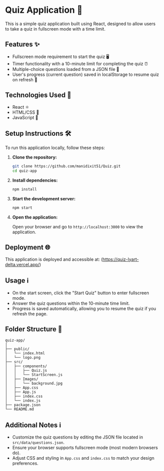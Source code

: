 # Quiz Application 📝

This is a simple quiz application built using React, designed to allow users to take a quiz in fullscreen mode with a time limit.

## Features ✨

- Fullscreen mode requirement to start the quiz 🖥️
- Timer functionality with a 10-minute limit for completing the quiz ⏰
- Multiple-choice questions loaded from a JSON file 📄
- User's progress (current question) saved in localStorage to resume quiz on refresh 🔄

## Technologies Used 🚀

- React ⚛️
- HTML/CSS 🎨
- JavaScript 🔧

## Setup Instructions 🛠️

To run this application locally, follow these steps:

1. **Clone the repository:**

   ```bash
   git clone https://github.com/manidixit51/Quiz.git
   cd quiz-app
   ```

2. **Install dependencies:**

   ```bash
   npm install
   ```

3. **Start the development server:**

   ```bash
   npm start
   ```

4. **Open the application:**

   Open your browser and go to `http://localhost:3000` to view the application.

## Deployment 🌐

This application is deployed and accessible at: (https://quiz-lyart-delta.vercel.app/)

## Usage ℹ️

- On the start screen, click the "Start Quiz" button to enter fullscreen mode.
- Answer the quiz questions within the 10-minute time limit.
- Progress is saved automatically, allowing you to resume the quiz if you refresh the page.

## Folder Structure 📁

```
quiz-app/
│
├── public/
│   └── index.html
│   └── logo.png
├── src/
│   ├── components/
│   │   ├── Quiz.js
│   │   └── StartScreen.js
│   ├── Images/
│   │   └── background.jpg
│   ├── App.css
│   ├── App.js
│   ├── index.css
│   └── index.js
├── package.json
└── README.md
```

## Additional Notes ℹ️

- Customize the quiz questions by editing the JSON file located in `src/data/questions.json`.
- Ensure your browser supports fullscreen mode (most modern browsers do).
- Adjust CSS and styling in `App.css` and `index.css` to match your design preferences.

